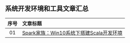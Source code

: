 ## 系统开发环境和工具文章汇总

|序号|文章标题|
|:---:|:---|
|01|[Spark家族：Win10系统下搭建Scala开发环境](https://mp.weixin.qq.com/s?__biz=MzU4Njg0MzYwNw==&mid=2247483685&idx=1&sn=165a2bbd8709ec44788d8edd1f94c291&chksm=fdf4559dca83dc8b907e638f83f73a7ca16dafd8f5c538370ee0bc07f21e0b25f90c3d5a8f37&token=1183550347&lang=zh_CN#rd)|
